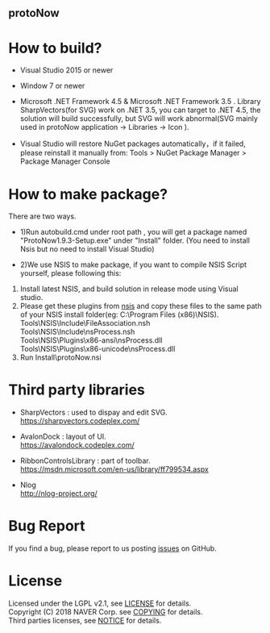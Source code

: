 protoNow
---------------------

# How to build?
* Visual Studio 2015 or newer    

* Window 7 or newer     

* Microsoft .NET Framework 4.5 & Microsoft .NET Framework 3.5 .  Library SharpVectors(for SVG) work on .NET 3.5, you can target to .NET 4.5, the solution will build successfully, but SVG will work abnormal(SVG mainly used in protoNow application -> Libraries -> Icon ).   

* Visual Studio will restore NuGet packages automatically，if it failed, please reinstall it manually from: Tools > NuGet Package Manager > Package Manager Console    

# How to make package?
There are two ways.
* 1)Run autobuild.cmd under root path , you will get a package named "ProtoNow1.9.3-Setup.exe" under "Install" folder. (You need to install Nsis but no need to install Visual Studio)

* 2)We use NSIS to make package, if you want to compile NSIS Script yourself, please following this:
1. Install latest NSIS, and build solution in release mode using Visual studio.
2. Please get these plugins from [nsis](http://nsis.sourceforge.net/Main_Page) and copy these files to the same path of your NSIS install folder(eg: C:\Program Files (x86)\NSIS).  
   Tools\NSIS\Include\FileAssociation.nsh  
   Tools\NSIS\Include\nsProcess.nsh    
   Tools\NSIS\Plugins\x86-ansi\nsProcess.dll   
   Tools\NSIS\Plugins\x86-unicode\nsProcess.dll   
 3. Run Install\protoNow.nsi   
 
 # Third party libraries
 * SharpVectors : used to dispay and edit SVG.    
  https://sharpvectors.codeplex.com/   
  

 * AvalonDock : layout of UI.   
  https://avalondock.codeplex.com/    
   
 
  
 * RibbonControlsLibrary : part of toolbar.       
 https://msdn.microsoft.com/en-us/library/ff799534.aspx   
 
 
 * Nlog   
  http://nlog-project.org/    
 
 
 # Bug Report
 If you find a bug, please report to us posting [issues](https://github.com/naver/protonow/issues) on GitHub.
 
 # License
 Licensed under the LGPL v2.1, see [LICENSE](https://github.com/naver/protonow/blob/master/LICENSE) for details.     
 Copyright (C) 2018 NAVER Corp. see [COPYING](https://github.com/naver/protonow/blob/master/COPYING) for details.     
 Third parties licenses, see [NOTICE](https://github.com/naver/protonow/blob/master/NOTICE) for details.      
 
